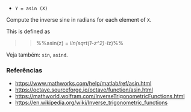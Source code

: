 * `Y = asin (X)`

Compute the inverse sine in radians for each element of `X`.

This is defined as

>> %%asin(z) = i*ln(sqrt(1-z^2)-I*z)%%

Veja também: `sin`, `asind`.

### Referências

* https://www.mathworks.com/help/matlab/ref/asin.html
* https://octave.sourceforge.io/octave/function/asin.html
* https://mathworld.wolfram.com/InverseTrigonometricFunctions.html
* https://en.wikipedia.org/wiki/Inverse_trigonometric_functions
